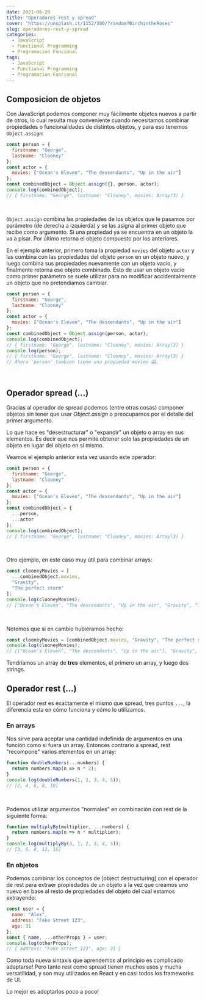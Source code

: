 ```yaml
---
date: 2021-06-20
title: "Operadores rest y spread"
cover: "https://unsplash.it/1152/300/?random?BirchintheRoses"
slug: operadores-rest-y-spread
categories:
  - JavaScript
  - Functional Programming
  - Programacion Funcional
tags:
  - JavaScript
  - Functional Programming
  - Programacion Funcional
---
```


## Composicion de objetos

Con JavaScript podemos componer muy fácilmente objetos nuevos a partir de otros, lo cual resulta muy conveniente cuando necesitamos combinar propiedades o funcionalidades de distintos objetos, y para eso tenemos `Object.assign`:

```js
const person = {
  firstname: "George",
  lastname: "Clooney"
};
const actor = {
  movies: ["Ocean's Eleven", "The descendants", "Up in the air"]
};
const combinedObject = Object.assign({}, person, actor);
console.log(combinedObject);
// { firstname: "George", lastname: "Clooney", movies: Array(3) }
```

<br/>

`Object.assign` combina las propiedades de los objetos que le pasamos por parámetro (de derecha a izquierda) y se las asigna al primer objeto que recibe como argumento. Si una propiedad ya se encuentra en un objeto la va a pisar. Por último retorna el objeto compuesto por los anteriores.

En el ejemplo anterior, primero toma la propiedad `movies` del objeto `actor` y las combina con las propiedades del objeto `person` en un objeto nuevo, y luego combina sus propiedades nuevamente con un objeto vacío, y finalmente retorna ese objeto combinado. Esto de usar un objeto vacío como primer parámetro se suele utilizar para no modificar accidentalmente un objeto que no pretendíamos cambiar.

```js
const person = {
  firstname: "George",
  lastname: "Clooney"
};
const actor = {
  movies: ["Ocean's Eleven", "The descendants", "Up in the air"]
};
const combinedObject = Object.assign(person, actor);
console.log(combinedObject);
// { firstname: "George", lastname: "Clooney", movies: Array(3) }
console.log(person);
// { firstname: "George", lastname: "Clooney", movies: Array(3) }
// Ahora 'person' tambien tiene una propiedad movies 😱.
```

<br/>

## Operador spread (...)

Gracias al operador de spread podemos (entre otras cosas) componer objetos sin tener que usar _Object.assign_ o preocuparnos por el detalle del primer argumento.

Lo que hace es "desestructurar" o "expandir" un objeto o array en sus elementos. Es decir que nos permite obtener solo las propiedades de un objeto en lugar del objeto en sí mismo.

Veamos el ejemplo anterior esta vez usando este operador:

```js
const person = {
  firstname: "George",
  lastname: "Clooney"
};
const actor = {
  movies: ["Ocean's Eleven", "The descendants", "Up in the air"]
};
const combinedObject = {
  ...person,
  ...actor
};
console.log(combinedObject);
// { firstname: "George", lastname: "Clooney", movies: Array(3) }
```

<br/>

Otro ejemplo, en este caso muy útil para combinar arrays:

```js
const clooneyMovies = [
  ...combinedObject.movies,
  "Gravity",
  "The perfect storm"
];
console.log(clooneyMovies);
// ["Ocean's Eleven", "The descendants", "Up in the air", "Gravity", "The perfect storm"]
```

<br/>

Notemos que si en cambio hubiéramos hecho:

```js
const clooneyMovies = [combinedObject.movies, "Gravity", "The perfect storm"];
console.log(clooneyMovies);
// [["Ocean's Eleven", "The descendants", "Up in the air"], "Gravity", "The perfect storm"]
```

Tendríamos un array de **tres** elementos, el primero un array, y luego dos strings.

## Operador rest (...)

El operador rest es exactamente el mismo que spread, tres puntos `...`, la diferencia esta en cómo funciona y cómo lo utilizamos.

### En arrays

Nos sirve para aceptar una cantidad indefinida de argumentos en una función como si fuera un array. Entonces contrario a spread, rest "recompone" varios elementos en un array:

```js
function doubleNumbers(...numbers) {
  return numbers.map(n => n * 2);
}
console.log(doubleNumbers(1, 2, 3, 4, 5));
// [2, 4, 6, 8, 10]
```

<br/>

Podemos utilizar argumentos "normales" en combinación con rest de la siguiente forma:

```js
function multiplyBy(multiplier, ...numbers) {
  return numbers.map(n => n * multiplier);
}
console.log(multiplyBy(3, 1, 2, 3, 4, 5));
// [3, 6, 9, 12, 15]
```

### En objetos

Podemos combinar los conceptos de [object destructuring] con el operador de rest para extraer propiedades de un objeto a la vez que creamos uno nuevo en base al resto de propiedades del objeto del cual estamos extrayendo:

```js
const user = {
  name: "Alex",
  address: "Fake Street 123",
  age: 31
};
const { name, ...otherProps } = user;
console.log(otherProps);
// { address: "Fake Street 123", age: 31 }
```

Como toda nueva sintaxis que aprendemos al principio es complicado adaptarse! Pero tanto rest como spread tienen muchos usos y mucha versatilidad, y son muy utilizados en React y en casi todos los frameworks de UI.

Lo mejor es adoptarlos poco a poco!
